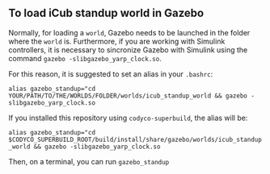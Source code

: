 ## To load iCub standup world in Gazebo

Normally, for loading a `world`, Gazebo needs to be launched in the folder where the `world` is. Furthermore, if you are working with Simulink controllers, it is necessary to sincronize Gazebo with Simulink using the command `gazebo -slibgazebo_yarp_clock.so`. 

For this reason, it is suggested to set an alias in your `.bashrc`:

  `alias gazebo_standup="cd YOUR/PATH/TO/THE/WORLDS/FOLDER/worlds/icub_standup_world && gazebo -slibgazebo_yarp_clock.so`

If you installed this repository using `codyco-superbuild`, the alias will be:

`alias gazebo_standup="cd $CODYCO_SUPERBUILD_ROOT/build/install/share/gazebo/worlds/icub_standup_world && gazebo -slibgazebo_yarp_clock.so`

Then, on a terminal, you can run `gazebo_standup`
